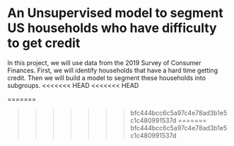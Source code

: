 # An Unsupervised model to segment US households who have difficulty to get credit
In this project, we will use data from the 2019 Survey of Consumer Finances. First, we will identify households that have a hard time getting credit. Then we will build a model to segment these households into subgroups.
<<<<<<< HEAD
<<<<<<< HEAD

=======
>>>>>>> bfc444bcc6c5a97c4e78ad3b1e5c1c480991537d
=======
>>>>>>> bfc444bcc6c5a97c4e78ad3b1e5c1c480991537d
